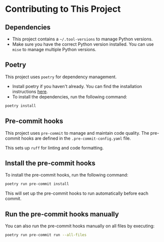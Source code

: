 # Contributing to This Project
## Dependencies
- This project contains a `~/.tool-versions` to manage Python versions.
- Make sure you have the correct Python version installed. You can use `mise` to manage multiple Python versions.

## Poetry
This project uses `poetry` for dependency management.
- Install poetry if you haven't already. You can find the installation instructions [here](https://python-poetry.org/docs/#installation).
- To install the dependencies, run the following command:
```bash
poetry install
```

## Pre-commit hooks
This project uses `pre-commit` to manage and maintain code quality. The pre-commit hooks are defined in the `.pre-commit-config.yaml` file.

This sets up `ruff` for linting and code formatting.

## Install the pre-commit hooks
To install the pre-commit hooks, run the following command:

```bash
poetry run pre-commit install
```

This will set up the pre-commit hooks to run automatically before each commit.

## Run the pre-commit hooks manually
You can also run the pre-commit hooks manually on all files by executing:
```bash
poetry run pre-commit run --all-files
```
